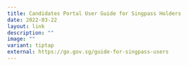 ```yaml
---
title: Candidates Portal User Guide for Singpass Holders
date: 2022-03-22
layout: link
description: ""
image: ""
variant: tiptap
external: https://go.gov.sg/guide-for-singpass-users
---
```

